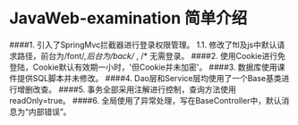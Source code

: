 # JavaWeb-examination 简单介绍


####1. 引入了SpringMvc拦截器进行登录权限管理。
	1.1. 修改了ftl及js中默认请求路径，前台为/font/*,后台为/back/* , /* 无需登录。
####2. 使用Cookie进行免登陆，Cookie默认有效期一小时，'但Cookie并未加密'。
####3. 数据库使用课件提供SQL脚本并未修改。
####4. Dao层和Service层均使用了一个Base基类进行增删改查。
####5. 事务全部采用注解进行控制，查询方法使用readOnly=true。
####6. 全局使用了异常处理，写在BaseController中，默认消息为“内部错误”。
